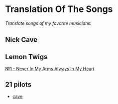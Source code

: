 # Translation Of The Songs
###### *Translate songs of my favorite musicians:*
## Nick Cave
## Lemon Twigs  
 [№1 - Never In My Arms Always In My Heart](https://github.com/BOrekhova/TranslateSongs/blob/main/LemonTwigs/GoToSchool/001.%20NeverInMyArmsAlwaysInMyHeart.md)
## 21 pilots
 * [cave](https://gist.github.com/BOrekhova/98d74fb3cb9531309d21e22e1096dadf#file-1-md)
